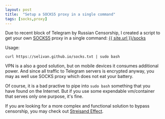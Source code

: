 ```yaml
---
layout: post
title:  "Setup a SOCKS5 proxy in a single command"
tags: [socks,proxy]
---
```

Due to recent block of Telegram by Russian Censorship, I created a script to get your own [SOCKS5](https://en.wikipedia.org/wiki/SOCKS) proxy in a single command: [{{ site.url }}/socks](/socks)

Usage:

`curl https://selivan.github.io/socks.txt | sudo bash`

VPN is a also a good solution, but on mobile devices it consumes additional power. And since all traffic to Telegram servers is encrypted anyway, you may as well use SOCKS proxy which does not eat your battery.

Of course, it is a bad practive to pipe into `sudo bash` something that you have found on the Internet. But if you use some expendable vm/container that serves only one purpose, it's fine.

If you are looking for a more complex and functional solution to bypass censorship, you may check out [Streisand Effect](https://github.com/StreisandEffect/streisand).
